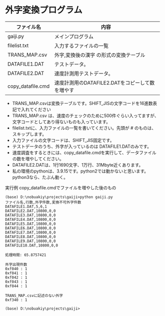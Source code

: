 # 外字変換プログラム

| ファイル名 | 内容 |
| ---------- | ---- |
| gaiji.py | メインプログラム |
| filelist.txt | 入力するファイルの一覧 |
| TRANS_MAP.csv | 外字,変換後の漢字 の形式の変換テーブル |
| DATAFILE1.DAT | テストデータ。 |
| DATAFILE2.DAT | 速度計測用テストデータ。 |
| copy_datafile.cmd | 速度計測用のDATAFILE2.DATをコピーして数を増やす |

* TRANS_MAP.csvは変換テーブルです。SHIFT_JISの文字コードを16進数表記で入れてください
* TRANS_MAP.csv は、速度のチェックのために500件ぐらい入ってますが、文字コードとしてあり得ないものも入っています。
* filelist.txtに、入力ファイルの一覧を書いてください。先頭が # のものは、スキップします。
* 入力ファイルの文字コードは、SHIFT_JIS固定です。
* テストデータのうち、外字が入っているのは DATAFILE1.DATのみです。
* 速度調査をするときには、copy_datafile.cmdを実行して、データファイルの数を増やしてください。
* DATAFILE2.DATは、1行1690文字、1万行、31Mbyte近くあります。
* 私の環境のpythonは、3.9.15です。python2では動かないと思います。python3なら、たぶん動く。

実行例 copy_datafile.cmdでファイルを増やした後のもの
```DOS
(base) D:\nobuakiy\projects\gaiji>python gaiji.py
ファイル名,行数,外字件数,変換不可外字件数
DATAFILE1.DAT,5,6,1
DATAFILE2.DAT,10800,0,0
DATAFILE3.DAT,10800,0,0
DATAFILE4.DAT,10800,0,0
DATAFILE5.DAT,10800,0,0
DATAFILE6.DAT,10800,0,0
DATAFILE7.DAT,10800,0,0
DATAFILE8.DAT,10800,0,0
DATAFILE9.DAT,10800,0,0
DATAFILE10.DAT,10800,0,0

処理時間: 65.8757421

外字出現件数
0xf040 : 1
0xf041 : 1
0xf042 : 1
0xf043 : 1
0xf044 : 1

TRANS_MAP.csvに記述のない外字
0xf340 : 1

(base) D:\nobuakiy\projects\gaiji>
```
